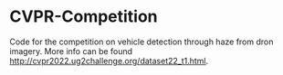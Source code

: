# CVPR-Competition

Code for the competition on vehicle detection through haze from dron imagery. More info can be found http://cvpr2022.ug2challenge.org/dataset22_t1.html.
